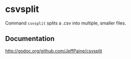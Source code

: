 # csvsplit

Command `csvsplit` splits a .csv into multiple, smaller files.

## Documentation

http://godoc.org/github.com/JeffPaine/csvsplit
